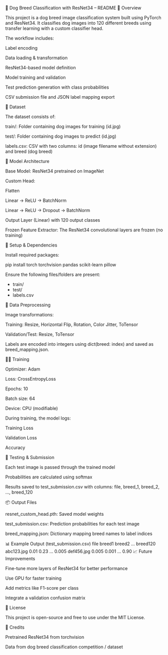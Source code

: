 🐶 Dog Breed Classification with ResNet34 – README
📌 Overview

This project is a dog breed image classification system built using PyTorch and ResNet34. It classifies dog images into 120 different breeds using transfer learning with a custom classifier head.

The workflow includes:

Label encoding

Data loading & transformation

ResNet34-based model definition

Model training and validation

Test prediction generation with class probabilities

CSV submission file and JSON label mapping export

📁 Dataset

The dataset consists of:

train/: Folder containing dog images for training (id.jpg)

test/: Folder containing dog images to predict (id.jpg)

labels.csv: CSV with two columns: id (image filename without extension) and breed (dog breed)

🧠 Model Architecture

Base Model: ResNet34 pretrained on ImageNet

Custom Head:

Flatten

Linear → ReLU → BatchNorm

Linear → ReLU → Dropout → BatchNorm

Output Layer (Linear) with 120 output classes

Frozen Feature Extractor: The ResNet34 convolutional layers are frozen (no training)

🔧 Setup & Dependencies

Install required packages:

pip install torch torchvision pandas scikit-learn pillow


Ensure the following files/folders are present:

- train/
- test/
- labels.csv

🔄 Data Preprocessing

Image transformations:

Training: Resize, Horizontal Flip, Rotation, Color Jitter, ToTensor

Validation/Test: Resize, ToTensor

Labels are encoded into integers using dict(breed: index) and saved as breed_mapping.json.

🏋️‍♂️ Training

Optimizer: Adam

Loss: CrossEntropyLoss

Epochs: 10

Batch size: 64

Device: CPU (modifiable)

During training, the model logs:

Training Loss

Validation Loss

Accuracy

🧪 Testing & Submission

Each test image is passed through the trained model

Probabilities are calculated using softmax

Results saved to test_submission.csv with columns: file, breed_1, breed_2, ..., breed_120

📦 Output Files

resnet_custom_head.pth: Saved model weights

test_submission.csv: Prediction probabilities for each test image

breed_mapping.json: Dictionary mapping breed names to label indices

📊 Example Output (test_submission.csv)
file	breed1	breed2	...	breed120
abc123.jpg	0.01	0.23	...	0.005
def456.jpg	0.005	0.001	...	0.90
📈 Future Improvements

Fine-tune more layers of ResNet34 for better performance

Use GPU for faster training

Add metrics like F1-score per class

Integrate a validation confusion matrix

📜 License

This project is open-source and free to use under the MIT License.

🔗 Credits

Pretrained ResNet34 from torchvision

Data from dog breed classification competition / dataset
